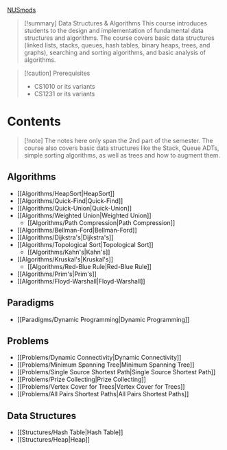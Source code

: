 [NUSmods](https://nusmods.com/courses/CS2040S)

> [!summary] Data Structures & Algorithms 
> This course introduces students to the design and implementation of fundamental data structures and algorithms. The course covers basic data structures (linked lists, stacks, queues, hash tables, binary heaps, trees, and graphs), searching and sorting algorithms, and basic analysis of algorithms.

> [!caution] Prerequisites
> - CS1010 or its variants
> - CS1231 or its variants

# Contents

> [!note] The notes here only span the 2nd part of the semester. The course also covers basic data structures like the Stack, Queue ADTs, simple sorting algorithms, as well as trees and how to augment them.

## Algorithms

- [[Algorithms/HeapSort|HeapSort]]
- [[Algorithms/Quick-Find|Quick-Find]]
- [[Algorithms/Quick-Union|Quick-Union]]
- [[Algorithms/Weighted Union|Weighted Union]]
	- [[Algorithms/Path Compression|Path Compression]]
- [[Algorithms/Bellman-Ford|Bellman-Ford]]
- [[Algorithms/Dijkstra's|Dijkstra's]]
- [[Algorithms/Topological Sort|Topological Sort]]
	- [[Algorithms/Kahn's|Kahn's]]
- [[Algorithms/Kruskal's|Kruskal's]]
	- [[Algorithms/Red-Blue Rule|Red-Blue Rule]]
- [[Algorithms/Prim's|Prim's]]
- [[Algorithms/Floyd-Warshall|Floyd-Warshall]] 

## Paradigms

- [[Paradigms/Dynamic Programming|Dynamic Programming]]

## Problems

- [[Problems/Dynamic Connectivity|Dynamic Connectivity]]
- [[Problems/Minimum Spanning Tree|Minimum Spanning Tree]]
- [[Problems/Single Source Shortest Path|Single Source Shortest Path]]
- [[Problems/Prize Collecting|Prize Collecting]]
- [[Problems/Vertex Cover for Trees|Vertex Cover for Trees]]
- [[Problems/All Pairs Shortest Paths|All Pairs Shortest Paths]]

## Data Structures

- [[Structures/Hash Table|Hash Table]]
- [[Structures/Heap|Heap]]